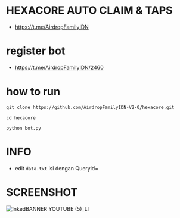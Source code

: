 # HEXACORE AUTO CLAIM &amp; TAPS
- https://t.me/AirdropFamilyIDN
# register bot
- https://t.me/AirdropFamilyIDN/2460
# how to run
```
git clone https://github.com/AirdropFamilyIDN-V2-0/hexacore.git
```
```
cd hexacore
```
```
python bot.py
```
# INFO
- edit ```data.txt``` isi dengan Queryid=
# SCREENSHOT
![InkedBANNER YOUTUBE (5)_LI](https://github.com/AirdropFamilyIDN-V2-0/hexacore/assets/173550656/1ba03d4d-a038-4054-af5a-6fe76a08f2f9)
